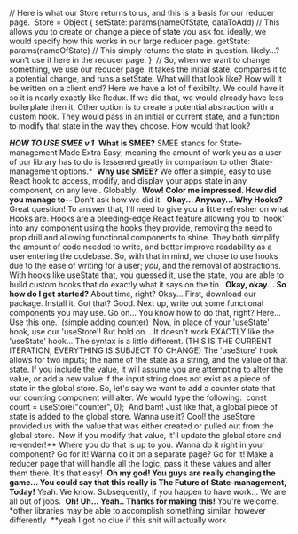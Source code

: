 // Here is what our Store returns to us, and this is a basis for our reducer page. 
​
Store = Object {
  setState: params(nameOfState, dataToAdd)
    // This allows you to create or change a piece of state you ask for. ideally, we would specify how this works in our large reducer page.
​
  getState: params(nameOfState)
    // This simply returns the state in question. likely...? won't use it here in the reducer page.
}
​
// So, when we want to change something, we use our reducer page. it takes the initial state, compares it to a potential change, and runs a setState. What will that look like? How will it be written on a client end? Here we have a lot of flexibilty. We could have it so it is nearly exactly like Redux. If we did that, we would already have less boilerplate then it. Other option is to create a potential abstraction with a custom hook. They would pass in an initial or current state, and a function to modify that state in the way they choose. How would that look?

**_HOW TO USE SMEE v.1_**
​
**What is SMEE?**
SMEE stands for State-management Made Extra Easy; meaning the amount of work you as a user of our library has to do is lessened greatly in comparison to other State-management options.\*
​
**Why use SMEE?**
We offer a simple, easy to use React hook to access, modify, and display your apps state in any component, on any level. Globably.
​
**Wow! Color me impressed. How did you manage to--**
Don't ask how we did it.
​
**Okay... Anyway... Why Hooks?**
Great question! To answer that, I'll need to give you a little refresher on what Hooks are. Hooks are a bleeding-edge React feature allowing you to 'hook' into any component using the hooks they provide, removing the need to prop drill and allowing functional components to shine. They both simplify the amount of code needed to write, and better improve readability as a user entering the codebase.
So, with that in mind, we chose to use hooks due to the ease of writing for a user; _you_, and the removal of abstractions. With hooks like useState that, you guessed it, use the state, you are able to build custom hooks that do exactly what it says on the tin.
​
**Okay, okay... So how do I get started?**
About time, right? Okay... First, download our package. Install it. Got that? Good. Next up, write out some functional components you may use. Go on... You know how to do that, right? Here... Use this one.
​
(simple adding counter)
​
Now, in place of your 'useState' hook, use our 'useStore'! But hold on... It doesn't work EXACTLY like the 'useState' hook... The syntax is a little different. (THIS IS THE CURRENT ITERATION, EVERYTHING IS SUBJECT TO CHANGE) The 'useStore' hook allows for two inputs; the name of the state as a string, and the value of that state. If you include the value, it will assume you are attempting to alter the value, or add a new value if the input string does not exist as a piece of state in the global store. So, let's say we want to add a counter state that our counting component will alter. We would type the following:
​
const count = useStore("counter", 0);
​
And bam! Just like that, a global piece of state is added to the global store. Wanna use it? Cool! the useStore provided us with the value that was either created or pulled out from the global store.
​
Now if you modify that value, it'll update the global store and re-render!\*\* Where you do that is up to you. Wanna do it right in your component? Go for it! Wanna do it on a separate page? Go for it! Make a reducer page that will handle all the logic, pass it these values and alter them there. It's that easy!
​
**Oh my god! You guys are really changing the game... You could say that this really is The Future of State-management, Today!**
Yeah. We know. Subsequently, if you happen to have work... We are all out of jobs.
​
**Oh! Uh... Yeah.. Thanks for making this!**
You're welcome.
​
\*other libraries may be able to accomplish something similar, however differently
​
\*\*yeah I got no clue if this shit will actually work